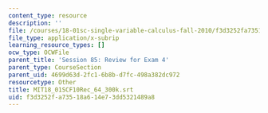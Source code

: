 ```yaml
---
content_type: resource
description: ''
file: /courses/18-01sc-single-variable-calculus-fall-2010/f3d3252fa73518a614e73dd5321489a8_MIT18_01SCF10Rec_64_300k.srt
file_type: application/x-subrip
learning_resource_types: []
ocw_type: OCWFile
parent_title: 'Session 85: Review for Exam 4'
parent_type: CourseSection
parent_uid: 4699d63d-2fc1-6b8b-d7fc-498a382dc972
resourcetype: Other
title: MIT18_01SCF10Rec_64_300k.srt
uid: f3d3252f-a735-18a6-14e7-3dd5321489a8
---
```

